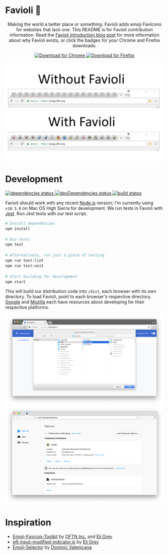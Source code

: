 # Favioli 🤯

<p align="center">
Making the world a better place or something. Favioli adds emoji FavIcons for websites that lack one. This README is for Favioli contribution information. Read the <a href="https://bpev.me/favioli">Favioli introduction blog post</a> for more information about why Favioli exists, or click the badges for your Chrome and Firefox downloads.
</p>

<p align="center">
  <a href="https://chrome.google.com/webstore/detail/favioli/pnoookpoipfmadlpkijnboajfklplgbe">
    <img alt="Download for Chrome" src="https://img.shields.io/badge/download_for-chrome-blue.svg?style=for-the-badge" />
  </a>
  <a href="https://addons.mozilla.org/en-US/firefox/addon/favioli/">
    <img alt="Download for Firefox" src="https://img.shields.io/badge/download_for-firefox-orange.svg?style=for-the-badge" />
  </a>
</p>

<img align="center" alt="comparison" src="./resources/screenshots/comparison.png" />

# Development

<p>
  <a href="https://david-dm.org/ivebencrazy/favioli">
    <img alt="dependencies status" src="https://david-dm.org/ivebencrazy/favioli/status.svg?style=flat-square" />
  </a>
  <a href="https://david-dm.org/ivebencrazy/favioli?type=dev">
    <img alt="devDependencies status" src="https://david-dm.org/ivebencrazy/favioli/dev-status.svg?style=flat-square" />
  </a>
  <a href="https://travis-ci.org/ivebencrazy/favioli">
    <img alt="build status" src="https://img.shields.io/travis/ivebencrazy/favioli/master.svg?style=flat-square" />
  </a>
</p>

Favioli should work with any recent [Node.js](https://nodejs.org/en/) version;
I'm currently using `v10.5.0` on Mac OS High Sierra for development. We run
tests in Favioli with [Jest](https://jestjs.io/). Run Jest tests with our test
script.

```sh
# Install dependencies
npm install

# Run tests
npm test

# Alternatively, run just a piece of testing
npm run test:lint
npm run test:unit

# Start building for development
npm start
```

This will build our distribution code into `/dist`, each browser with its own
directory. To load Favioli, point to each browser's respective directory.
[Google](https://developer.chrome.com/extensions) and
[Mozilla](https://developer.mozilla.org/en-US/docs/Mozilla/Add-ons) each have
resources about developing for their respective platforms.

![Load in Chrome](./resources/screenshots/load-chrome-favioli.png)
![Load in Firefox](./resources/screenshots/load-ff-favioli.png)

# Inspiration

- [Emoji-Favicon-Toolkit](https://github.com/eligrey/emoji-favicon-toolkit) by
  [OFTN Inc.](https://oftn.org) and [Eli Grey](https://eligrey.com)
- [eft-input-modified-indicator.js](https://gist.github.com/eligrey/4df9453c3bc20acd38728ccba7bb7160)
  by [Eli Grey](https://eligrey.com)
- [Emoji-Selector](https://github.com/Kiricon/emoji-selector) by
  [Dominic Valenicana](https://dominic.codes/)
